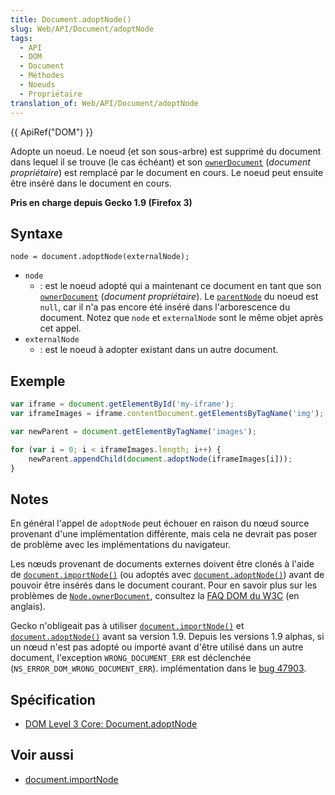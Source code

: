 ```yaml
---
title: Document.adoptNode()
slug: Web/API/Document/adoptNode
tags:
  - API
  - DOM
  - Document
  - Méthodes
  - Noeuds
  - Propriétaire
translation_of: Web/API/Document/adoptNode
---
```

{{ ApiRef("DOM") }}

Adopte un noeud. Le noeud (et son sous-arbre) est supprimé du document dans lequel il se trouve (le cas échéant) et son [`ownerDocument`](/fr/docs/Web/API/Node/ownerDocument) (_document propriétaire_) est remplacé par le document en cours. Le noeud peut ensuite être inséré dans le document en cours.

**Pris en charge depuis Gecko 1.9 (Firefox 3)**

## Syntaxe

    node = document.adoptNode(externalNode);

- `node`
  - : est le noeud adopté qui a maintenant ce document en tant que son [`ownerDocument`](/en-US/docs/DOM/Node.ownerDocument) (_document propriétaire_). Le [`parentNode`](/en-US/docs/DOM/Node.parentNode) du noeud est `null`, car il n'a pas encore été inséré dans l'arborescence du document. Notez que `node` et `externalNode` sont le même objet après cet appel.
- `externalNode`
  - : est le noeud à adopter existant dans un autre document.

## Exemple

```js
var iframe = document.getElementById('my-iframe');
var iframeImages = iframe.contentDocument.getElementsByTagName('img');

var newParent = document.getElementByTagName('images');

for (var i = 0; i < iframeImages.length; i++) {
    newParent.appendChild(document.adoptNode(iframeImages[i]));
}
```

## Notes

En général l'appel de `adoptNode` peut échouer en raison du nœud source provenant d'une implémentation différente, mais cela ne devrait pas poser de problème avec les implémentations du navigateur.

Les nœuds provenant de documents externes doivent être clonés à l'aide de [`document.importNode()`](/fr/docs/Web/API/Document/importNode) (ou adoptés avec
[`document.adoptNode()`](/fr/docs/Web/API/Document/adoptNode)) avant de pouvoir être insérés dans le document courant. Pour en savoir plus sur les problèmes
de [`Node.ownerDocument`](/fr/docs/Web/API/Node/ownerDocument), consultez la [FAQ DOM du W3C](http://www.w3.org/DOM/faq.html#ownerdoc) (en anglais).

Gecko n'obligeait pas à utiliser [`document.importNode()`](/fr/docs/Web/API/Document/importNode) et [`document.adoptNode()`](/fr/docs/Web/API/Document/adoptNode) avant sa version 1.9. Depuis les versions 1.9
alphas, si un nœud n'est pas adopté ou importé avant d'être utilisé dans un autre document, l'exception
`WRONG_DOCUMENT_ERR` est déclenchée (`NS_ERROR_DOM_WRONG_DOCUMENT_ERR`). implémentation dans le [bug 47903](https://bugzilla.mozilla.org/show_bug.cgi?id=47903).

## Spécification

- [DOM Level 3 Core: Document.adoptNode](http://www.w3.org/TR/DOM-Level-3-Core/core.html#Document3-adoptNode)

## Voir aussi

- [document.importNode](/en-US/docs/DOM/document.importNode)
